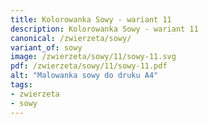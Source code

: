 ```yaml
---
title: Kolorowanka Sowy - wariant 11
description: Kolorowanka Sowy - wariant 11
canonical: /zwierzeta/sowy/
variant_of: sowy
image: /zwierzeta/sowy/11/sowy-11.svg
pdf: /zwierzeta/sowy/11/sowy-11.pdf
alt: "Malowanka sowy do druku A4"
tags:
- zwierzeta
- sowy
---
```

